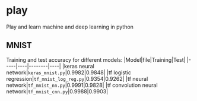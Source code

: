 # play
Play and learn machine and deep learning in python

## MNIST
Training and test accuracy for different models:
|Model|file|Training|Test|
|-----|----|--------|----|
|keras neural network|`keras_mnist.py`|0.9982|0.9848|
|tf logistic regression|`tf_mnist_log_reg.py`|0.9354|0.9262|
|tf neural network|`tf_mnist_nn.py`|0.9991|0.9828|
|tf convolution neural network|`tf_mnist_cnn.py`|0.9988|0.9903|
